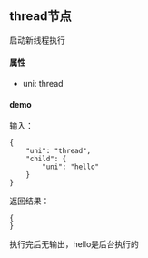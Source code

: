 ## thread节点

启动新线程执行

#### 属性
- uni: thread

#### demo
输入：
```
{
    "uni": "thread",
    "child": {
        "uni": "hello"
    }
}
```
返回结果：
```
{
}
```
执行完后无输出，hello是后台执行的